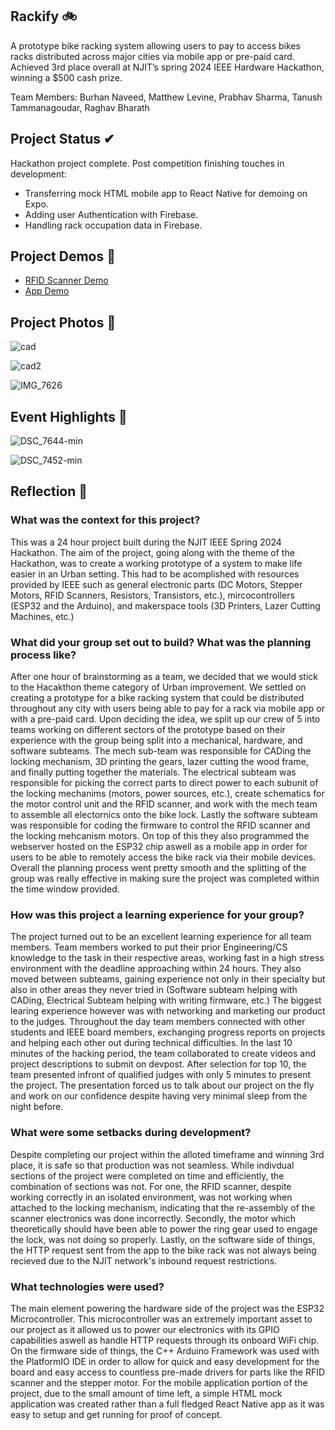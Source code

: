 ## Rackify 🚲

A prototype bike racking system allowing users to pay to access bikes racks distributed across major cities via mobile app or pre-paid card. 
Achieved 3rd place overall at NJIT’s spring 2024 IEEE Hardware Hackathon, winning a $500 cash prize.

Team Members: Burhan Naveed, Matthew Levine, Prabhav Sharma, Tanush Tammanagoudar, Raghav Bharath

## Project Status ✔
Hackathon project complete. Post competition finishing touches in development:

- Transferring mock HTML mobile app to React Native for demoing on Expo.
- Adding user Authentication with Firebase.
- Handling rack occupation data in Firebase.

## Project Demos 🎥


<ul>
    <li><a href="https://youtube.com/shorts/kciRXnAHQvI?feature=share">RFID Scanner Demo</a></li>
    <li><a href="https://youtube.com/shorts/CIawxQrrBTk?feature=share">App Demo</a></li>
  </ul>

## Project Photos 📸

![cad](https://github.com/BurhanNaveed0/Rackify/assets/81490717/ec92e03d-b6af-4a6b-8e18-d42a7be41182)

![cad2](https://github.com/BurhanNaveed0/Rackify/assets/81490717/c0512520-198d-45a0-8594-70b5868ea8bf)

![IMG_7626](https://github.com/BurhanNaveed0/Rackify/assets/81490717/81264308-35d3-4b13-9a9d-3d455c6e9af8)

## Event Highlights 🎉

![DSC_7644-min](https://github.com/BurhanNaveed0/Rackify/assets/81490717/def80458-15e6-4a25-8e8e-b95c818062e5)

![DSC_7452-min](https://github.com/BurhanNaveed0/Rackify/assets/81490717/7fe86e3b-9379-43f5-bee7-2b496c41b2ac)

## Reflection 📝

### What was the context for this project?
This was a 24 hour project built during the NJIT IEEE Spring 2024 Hackathon. The aim of the project, going along with the theme of the Hackathon, was to create a working prototype of a system to make life easier in an Urban setting. This had to be acomplished with resources provided by IEEE such as general electronic parts (DC Motors, Stepper Motors, RFID Scanners, Resistors, Transistors, etc.), mircocontrollers (ESP32 and the Arduino), and makerspace tools (3D Printers, Lazer Cutting Machines, etc.)

### What did your group set out to build? What was the planning process like?
After one hour of brainstorming as a team, we decided that we would stick to the Hacakthon theme category of Urban improvement. We settled on creating a prototype for a bike racking system that could be distributed throughout any city with users being able to pay for a rack via mobile app or with a pre-paid card. Upon deciding the idea, we split up our crew of 5 into teams working on different sectors of the prototype based on their experience with the group being split into a mechanical, hardware, and software subteams. The mech sub-team was responsible for CADing the locking mechanism, 3D printing the gears, lazer cutting the wood frame, and finally putting together the materials. The electrical subteam was responsible for picking the correct parts to direct power to each subunit of the locking mechanims (motors, power sources, etc.), create schematics for the motor control unit and the RFID scanner, and work with the mech team to assemble all electornics onto the bike lock. Lastly the software subteam was responsible for coding the firmware to control the RFID scanner and the locking mehcanism motors. On top of this they also programmed the webserver hosted on the ESP32 chip aswell as a mobile app in order for users to be able to remotely access the bike rack via their mobile devices. Overall the planning process went pretty smooth and the splitting of the group was really effective in making sure the project was completed within the time window provided. 

### How was this project a learning experience for your group?
The project turned out to be an excellent learning experience for all team members. Team members worked to put their prior Engineering/CS knowledge to the task in their respective areas, working fast in a high stress environment with the deadline approaching within 24 hours. They also moved between subteams, gaining experience not only in their specialty but also in other areas they never tried in (Software subteam helping with CADing, Electrical Subteam helping with writing firmware, etc.) The biggest learing experience however was with networking and marketing our product to the judges. Throughout the day team members connected with other students and IEEE board members, exchanging progress reports on projects and helping each other out during technical difficulties. In the last 10 minutes of the hacking period, the team collaborated to create videos and project descriptions to submit on devpost. After selection for top 10, the team presented infront of qualified judges with only 5 minutes to present the project. The presentation forced us to talk about our project on the fly and work on our confidence despite having very minimal sleep from the night before. 

### What were some setbacks during development?
Despite completing our project within the alloted timeframe and winning 3rd place, it is safe so that production was not seamless. While indivdual sections of the project were completed on time and efficiently, the combination of sections was not. For one, the RFID scanner, despite working correctly in an isolated environment, was not working when attached to the locking mechanism, indicating that the re-assembly of the scanner electronics was done incorrectly. Secondly, the motor which theoretically should have been able to power the ring gear used to engage the lock, was not doing so properly. Lastly, on the software side of things, the HTTP request sent from the app to the bike rack was not always being recieved due to the NJIT network's inbound request restrictions.

### What technologies were used?
The main element powering the hardware side of the project was the ESP32 Microcontroller. This microcontroller was an extremely important asset to our project as it allowed us to power our electronics with its GPIO capabilities aswell as handle HTTP requests through its onboard WiFi chip. On the firmware side of things, the C++ Arduino Framework was used with the PlatformIO IDE in order to allow for quick and easy development for the board and easy access to countless pre-made drivers for parts like the RFID scanner and the stepper motor. For the mobile application portion of the project, due to the small amount of time left, a simple HTML mock application was created rather than a full fledged React Native app as it was easy to setup and get running for proof of concept. 
